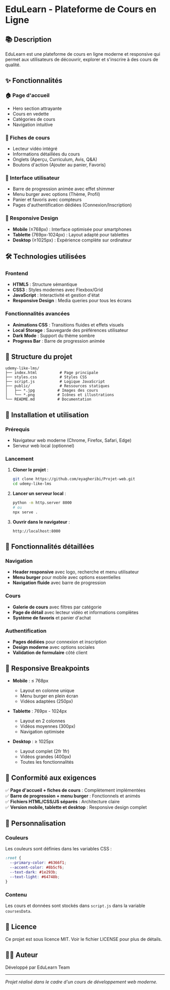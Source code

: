 # EduLearn - Plateforme de Cours en Ligne

## 📚 Description
EduLearn est une plateforme de cours en ligne moderne et responsive qui permet aux utilisateurs de découvrir, explorer et s'inscrire à des cours de qualité.

## ✨ Fonctionnalités

### 🏠 Page d'accueil
- Hero section attrayante
- Cours en vedette
- Catégories de cours
- Navigation intuitive

### 📖 Fiches de cours
- Lecteur vidéo intégré
- Informations détaillées du cours
- Onglets (Aperçu, Curriculum, Avis, Q&A)
- Boutons d'action (Ajouter au panier, Favoris)

### 🎯 Interface utilisateur
- Barre de progression animée avec effet shimmer
- Menu burger avec options (Thème, Profil)
- Panier et favoris avec compteurs
- Pages d'authentification dédiées (Connexion/Inscription)

### 📱 Responsive Design
- **Mobile** (≤768px) : Interface optimisée pour smartphones
- **Tablette** (769px-1024px) : Layout adapté pour tablettes
- **Desktop** (≥1025px) : Expérience complète sur ordinateur

## 🛠️ Technologies utilisées

### Frontend
- **HTML5** : Structure sémantique
- **CSS3** : Styles modernes avec Flexbox/Grid
- **JavaScript** : Interactivité et gestion d'état
- **Responsive Design** : Media queries pour tous les écrans

### Fonctionnalités avancées
- **Animations CSS** : Transitions fluides et effets visuels
- **Local Storage** : Sauvegarde des préférences utilisateur
- **Dark Mode** : Support du thème sombre
- **Progress Bar** : Barre de progression animée

## 📁 Structure du projet

```
udemy-like-lms/
├── index.html          # Page principale
├── styles.css          # Styles CSS
├── script.js           # Logique JavaScript
├── public/             # Ressources statiques
│   ├── *.jpg          # Images des cours
│   └── *.png          # Icônes et illustrations
└── README.md          # Documentation
```

## 🚀 Installation et utilisation

### Prérequis
- Navigateur web moderne (Chrome, Firefox, Safari, Edge)
- Serveur web local (optionnel)

### Lancement
1. **Cloner le projet** :
   ```bash
   git clone https://github.com/eyagheribi/Projet-web.git
   cd udemy-like-lms
   ```

2. **Lancer un serveur local** :
   ```bash
   python -m http.server 8000
   # ou
   npx serve .
   ```

3. **Ouvrir dans le navigateur** :
   ```
   http://localhost:8000
   ```

## 🎨 Fonctionnalités détaillées

### Navigation
- **Header responsive** avec logo, recherche et menu utilisateur
- **Menu burger** pour mobile avec options essentielles
- **Navigation fluide** avec barre de progression

### Cours
- **Galerie de cours** avec filtres par catégorie
- **Page de détail** avec lecteur vidéo et informations complètes
- **Système de favoris** et panier d'achat

### Authentification
- **Pages dédiées** pour connexion et inscription
- **Design moderne** avec options sociales
- **Validation de formulaire** côté client

## 📱 Responsive Breakpoints

- **Mobile** : ≤ 768px
  - Layout en colonne unique
  - Menu burger en plein écran
  - Vidéos adaptées (250px)

- **Tablette** : 769px - 1024px
  - Layout en 2 colonnes
  - Vidéos moyennes (300px)
  - Navigation optimisée

- **Desktop** : ≥ 1025px
  - Layout complet (2fr 1fr)
  - Vidéos grandes (400px)
  - Toutes les fonctionnalités

## 🎯 Conformité aux exigences

✅ **Page d'accueil + fiches de cours** : Complètement implémentées  
✅ **Barre de progression + menu burger** : Fonctionnels et animés  
✅ **Fichiers HTML/CSS/JS séparés** : Architecture claire  
✅ **Version mobile, tablette et desktop** : Responsive design complet  

## 🔧 Personnalisation

### Couleurs
Les couleurs sont définies dans les variables CSS :
```css
:root {
  --primary-color: #6366f1;
  --accent-color: #8b5cf6;
  --text-dark: #1e293b;
  --text-light: #64748b;
}
```

### Contenu
Les cours et données sont stockés dans `script.js` dans la variable `coursesData`.

## 📄 Licence
Ce projet est sous licence MIT. Voir le fichier LICENSE pour plus de détails.

## 👨‍💻 Auteur
Développé par EduLearn Team

---

*Projet réalisé dans le cadre d'un cours de développement web moderne.*